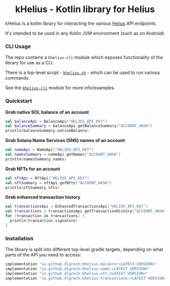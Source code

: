 <h1 align="center">kHelius - Kotlin library for Helius</h1>

kHelius is a kotlin library for interacting the various [Helius](https://docs.helius.xyz/) API endpoints.

It's intended to be used in any Kotlin JVM environment (such as on Android)

### CLI Usage

The repo contains a `khelius-cli` module which exposes functionality of the library for use as a CLI.

There is a top-level script - [`khelius.sh`](https://github.com/dlgrech/kheliyus/tree/main/khelius.sh) - which can be used to run various commands.

See the [`khelius-cli`](https://github.com/dlgrech/kheliyus/tree/main/khelius.sh) module for more info/examples.

### Quickstart

**Grab native SOL balance of an account**

```kotlin
val balanceApi = BalanceApi("HELIUS_API_KEY")
val balanceSummary = balanceApi.getBalanceSummary("ACCOUNT_HASH")
println(balanceSummary.nativeBalance)
```

**Grab Solana Name Services (SNS) names of an account**

```kotlin
val nameApi = NameApi("HELIUS_API_KEY")
val namesSummary = nameApi.getNames("ACCOUNT_HASH")
println(namesSummary.names)
```

**Grab NFTs for an account**

```kotlin
val nftApi = NftApi("HELIUS_API_KEY")
val nftSummary = nftApi.getNfts("ACCOUNT_HASH")
println(nftSummary.nfts)
```

**Grab enhanced transaction history**

```kotlin
val transactionsApi = EnhancedTransactionsApi("HELIUS_API_KEY")
val transactions = transactionsApi.getTransactionHistory("ACCOUNT_HASH")
for (transaction in transactions) {
  println(transaction.signature)
}
```

### Installation

The library is split into different top-level gradle targets, depending on what parts of the API you need to access:

```groovy
implementation "io.github.dlgrech:khelius-balance:<LATEST-VERSION>"
implementation "io.github.dlgrech:khelius-name:<LATEST-VERSION>"
implementation "io.github.dlgrech:khelius-nft:<LATEST-VERSION>"
implementation "io.github.dlgrech:khelius-transactions:<LATEST-VERSION>"
```